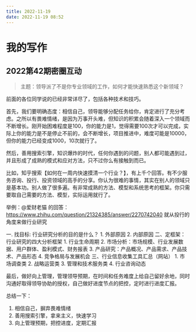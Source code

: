 ```yaml
---
title: 2022-11-19
date: 2022-11-19 08:52
---
```


# 我的写作

## 2022第42期密圈互动

> 主题：领导派了不是你专业领域的工作，如何才能快速熟悉这个新领域？


前面的各位同学说的已经非常详尽了，包括各种技术和技巧。

首先，我们要明确态度：相信自己，领导能够分配任务给你，肯定进行了充分考虑。之所以有畏难情绪，是因为万事开头难，但知识的积累会随着深入一个领域而不断增长。刚开始困难程度是100，你的能力是1，觉得需要100次才可以完成，实际上你的能力是不是停止不前的，会不断增长，项目推进中，难度可能是10000，但你的能力已经变成1000，10次就行了。

然后，善用搜索引擎，知识爆炸的时代，任何你遇到的问题，别人都可能遇到过，并且形成了成熟的模式和应对方法，只不过你么有接触到而已。

比如，知乎搜索【如何在一周内快速摸清一个行业？】，有上千个回答。有不少服务咨询、投行、投资领域的高手的分享。你认为很难的事情，其实在别人的领域只是基本功。别人做了很多遍。有非常成熟的方法、模型和系统思考的框架。你只需要取自己需要的方法、模型，实际运用就行了。

举例：@爱财老猫 的回答： https://www.zhihu.com/question/21324385/answer/2270742040 就从投行的角度来做行业研究

一. 找目标: 行业研究分析的目的是什么？
    1. 外部原因
    2. 内部原因
二、定框架：行业研究的四大分析框架
    1. 行业生命周期
    2. 市场分析：市场规模、行业发展数据、用户群体、盈利模式、财务报表
    3. 产品研究：产品概况、产品需求、产品技术、产品形态
    4. 竞争格局与发展机会
三、行业信息收集工具汇总（网站）
    1. 市场调查类
    2. 战略运营类
    3. 管理和技术服务类
    4. 行业咨询动态

最后，做好向上管理，管理领导预期，在时间和任务难度上给自己留好余地，同时沟通好取得领导协助的授权，自己做好进度节点的把控，定时进行进度汇报。

总结一下：

1. 相信自己，摒弃畏难情绪
2. 善用搜索引擎，拿来主义，快速学习
3. 向上管理预期，把控进度，定期汇报